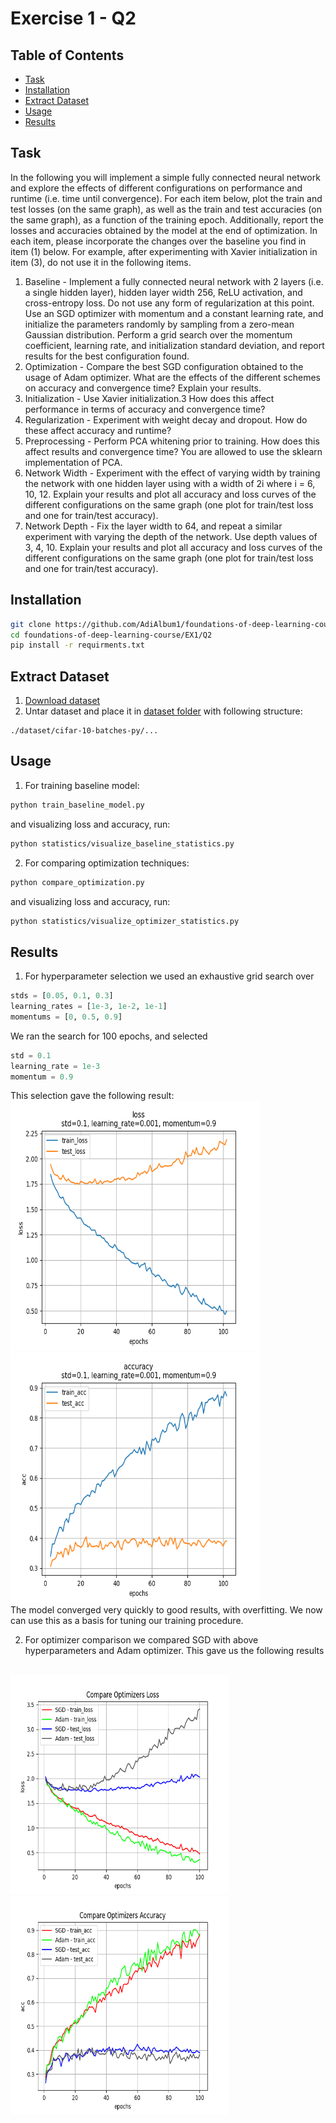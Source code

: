 # Exercise 1 - Q2

## Table of Contents

- [Task](#task)
- [Installation](#installation)
- [Extract Dataset](#extract_dataset)
- [Usage](#usage)
- [Results](#results)

## Task

In the following you will implement a simple fully connected neural network and explore the effects
of different configurations on performance and runtime (i.e. time until convergence). For each item
below, plot the train and test losses (on the same graph), as well as the train and test accuracies (on
the same graph), as a function of the training epoch. Additionally, report the losses and accuracies
obtained by the model at the end of optimization. In each item, please incorporate the changes over
the baseline you find in item (1) below. For example, after experimenting with Xavier initialization
in item (3), do not use it in the following items.
1. Baseline - Implement a fully connected neural network with 2 layers (i.e. a single hidden
layer), hidden layer width 256, ReLU activation, and cross-entropy loss. Do not use any
form of regularization at this point. Use an SGD optimizer with momentum and a constant
learning rate, and initialize the parameters randomly by sampling from a zero-mean Gaussian distribution. Perform a grid search over the momentum coefficient, learning rate, and
initialization standard deviation, and report results for the best configuration found.
2. Optimization - Compare the best SGD configuration obtained to the usage of Adam optimizer. What are the effects of the different schemes on accuracy and convergence time?
Explain your results.
3. Initialization - Use Xavier initialization.3 How does this affect performance in terms of
accuracy and convergence time?
4. Regularization - Experiment with weight decay and dropout. How do these affect accuracy
and runtime?
5. Preprocessing - Perform PCA whitening prior to training. How does this affect results and
convergence time? You are allowed to use the sklearn implementation of PCA.
6. Network Width - Experiment with the effect of varying width by training the network with
one hidden layer using with a width of 2i where i = 6, 10, 12. Explain your results and plot
all accuracy and loss curves of the different configurations on the same graph (one plot for
train/test loss and one for train/test accuracy).
7. Network Depth - Fix the layer width to 64, and repeat a similar experiment with varying the
depth of the network. Use depth values of 3, 4, 10. Explain your results and plot all accuracy
and loss curves of the different configurations on the same graph (one plot for train/test loss
and one for train/test accuracy).


## Installation
```sh
git clone https://github.com/AdiAlbum1/foundations-of-deep-learning-course/
cd foundations-of-deep-learning-course/EX1/Q2
pip install -r requirments.txt
```

## Extract Dataset

1. [Download dataset](https://www.cs.toronto.edu/~kriz/cifar-10-python.tar.gz)
2. Untar dataset and place it in [dataset folder](./dataset) with following structure:
```
./dataset/cifar-10-batches-py/...
```

## Usage
1. For training baseline model:
```sh
python train_baseline_model.py
```
and visualizing loss and accuracy, run:
```sh
python statistics/visualize_baseline_statistics.py
```
2. For comparing optimization techniques:
```sh
python compare_optimization.py
```
and visualizing loss and accuracy, run:
```sh
python statistics/visualize_optimizer_statistics.py
```

## Results
1. For hyperparameter selection we used an exhaustive grid search over
```python
stds = [0.05, 0.1, 0.3]
learning_rates = [1e-3, 1e-2, 1e-1]
momentums = [0, 0.5, 0.9]
```
We ran the search for 100 epochs, and selected
```python
std = 0.1
learning_rate = 1e-3
momentum = 0.9
```
This selection gave the following result:
<br/>
<img src="statistics/results/baseline/hyperparameters_loss.png" width="400" height="400">
<img src="statistics/results/baseline/hyperparameters_acc.png" width="400" height="400">
<br/>
The model converged very quickly to good results, with overfitting.
We now can use this as a basis for tuning our training procedure.

2. For optimizer comparison we compared SGD with above hyperparameters and Adam optimizer.
This gave us the following results
<br/>
<img src="statistics/results/optimization/loss.png" width="350" height="350">
<img src="statistics/results/optimization/acc.png" width="350" height="350">
<br/>
